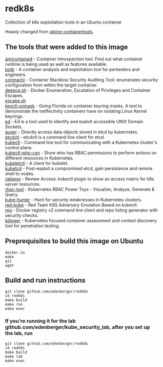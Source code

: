 # redk8s
Collection of k8s exploitation tools in an Ubuntu container

Heavly changed from [alpine-containertools](https://github.com/raesene/alpine-containertools.git).

## The tools that were added to this image

[amicontained](https://github.com/genuinetools/amicontained) -  Container introspection tool. Find out what container runtime is being used as well as features available.  
[botb](https://github.com/brompwnie/botb) -  A container analysis and exploitation tool for pentesters and engineers.  
[conmachi](https://github.com/nccgroup/ConMachi) - Container Blackbox Security Auditing Tool: enumerates security configuration from within the target container.  
[deepce.sh](https://github.com/stealthcopter/deepce) - Docker Enumeration, Escalation of Privileges and Container Escapes.  
[escape.sh](https://blog.trailofbits.com/2019/07/19/understanding-docker-container-escapes)  
[keyctl-unmask](https://github.com/antitree/keyctl-unmask) -  Going Florida on container keyring masks. A tool to demonstrate the ineffectivity containers have on isolating Linux Kernel keyrings.  
[ed](https://github.com/brompwnie/ed/) -  Ed is a tool used to identify and exploit accessible UNIX Domain Sockets.  
[auger](https://github.com/jpbetz/auger) - Directly access data objects stored in etcd by kubernetes.  
[etcdctl](https://github.com/etcd-io/etcd/blob/main/etcdctl/README.md) - etcdctl is a command line client for etcd.  
[kubectl](https://kubernetes.io/docs/reference/kubectl/) - Command line tool for communicating with a Kubernetes cluster's control plane.  
[kubectl-who-can](https://github.com/aquasecurity/kubectl-who-can) - Show who has RBAC permissions to perform actions on different resources in Kubernetes.  
[kubeletctl](https://github.com/cyberark/kubeletctl) -  A client for kubelet.  
[kubetcd](https://github.com/nccgroup/kubetcd) - Post-exploit a compromised etcd, gain persistence and remote shell to nodes.  
[rakkess](https://github.com/corneliusweig/rakkess) - Review Access: kubectl plugin to show an access matrix for k8s server resources.  
[rbac-tool](https://github.com/alcideio/rbac-tool) - Kubernetes RBAC Power Toys - Visualize, Analyze, Generate & Query.  
[kube-hunter](https://github.com/aquasecurity/kube-hunter) - Hunt for security weaknesses in Kubernetes clusters.  
[red-kube](https://github.com/lightspin-tech/red-kube) - Red Team K8S Adversary Emulation Based on kubectl.  
[reg](https://github.com/genuinetools/reg) - Docker registry v2 command line client and repo listing generator with security checks.  
[kdigger](https://github.com/quarkslab/kdigger) -  Kubernetes focused container assessment and context discovery tool for penetration testing.  

## Preprequisites to build this image on Ubuntu
```
docker.io
make
git
wget
```
## Build and run instructions
```
git clone github.com/edenberger/redk8s
cd redk8s
make build
make run
make exec
```
### If you're running it for the lab github.com/edenberger/kube_security_lab, after you set up the lab, run
```
git clone github.com/edenberger/redk8s
cd redk8s
make build
make lab
make exec
```
